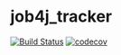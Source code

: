 # job4j_tracker
[![Build Status](https://travis-ci.org/IlyaKondratev/job4j_tracker.svg?branch=master)](https://travis-ci.org/IlyaKondratev/job4j_tracker)
[![codecov](https://codecov.io/gh/IlyaKondratev/job4j_tracker/branch/master/graph/badge.svg?token=KGPYF7A6JC)](https://codecov.io/gh/IlyaKondratev/job4j_tracker)
